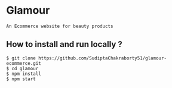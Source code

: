 # Glamour
    An Ecommerce website for beauty products

## **How to install and run locally ?**

```
$ git clone https://github.com/SudiptaChakraborty51/glamour-ecommerce.git
$ cd glamour
$ npm install
$ npm start
```   


